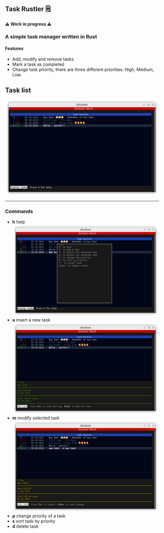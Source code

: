 ## Task Rustler 🗒️

#### ⚠️ Work in progress ⚠️
### A simple task manager written in Rust

#### Features

- Add, modify and remove tasks
- Mark a task as completed
- Change task priority, there are three different priorities: High, Medium, Low.

## Task list
![main](/pics/task_list.png)

--- 
### Commands
- __h__ help
![help popup](/pics/help.png)
- __a__ insert a new task
![insert task](/pics/add_task.png)
- __m__ modify selected task
![modify task](/pics/modify_task.png)
- __p__ change priority of a task
- __s__ sort task by priority
- __d__ delete task
